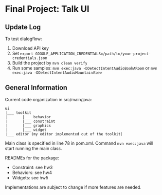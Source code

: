 # Final Project: Talk UI

## Update Log

To test dialogflow:

1. Download API key
2. Set `export GOOGLE_APPLICATION_CREDENTIALS=/path/to/your-project-credentials.json`
3. Build the project by `mvn clean verify`
4. Run some samples: `mvn exec:java -DDetectIntentAudioBookARoom` or `mvn exec:java -DDetectIntentAudioMountainView`

## General Information

Current code organization in src/main/java:
```
ui
|___ toolkit
|       |___ behavior
|       |___ constraint
|       |___ graphics
|       |___ widget
|___ editor (my editor implemented out of the toolkit)
```

Main class is specified in line 78 in pom.xml. Command `mvn exec:java` will start running the main class.

READMEs for the package:

- Constraint: see hw3
- Behaviors: see hw4
- Widgets: see hw5

Implementations are subject to change if more features are needed.
